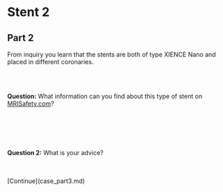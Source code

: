 # Stent 2

## Part 2

From inquiry you learn that the stents are both of type XIENCE Nano and 
placed in different coronaries.

<br>
<br>

**Question:** What information can you find about this type of stent on [MRISafety.com](http://www.mrisafety.com)?

<br>
<br>
<br>
<br>

**Question 2:** What is your advice?

<br>
<br>
[Continue](case_part3.md)

